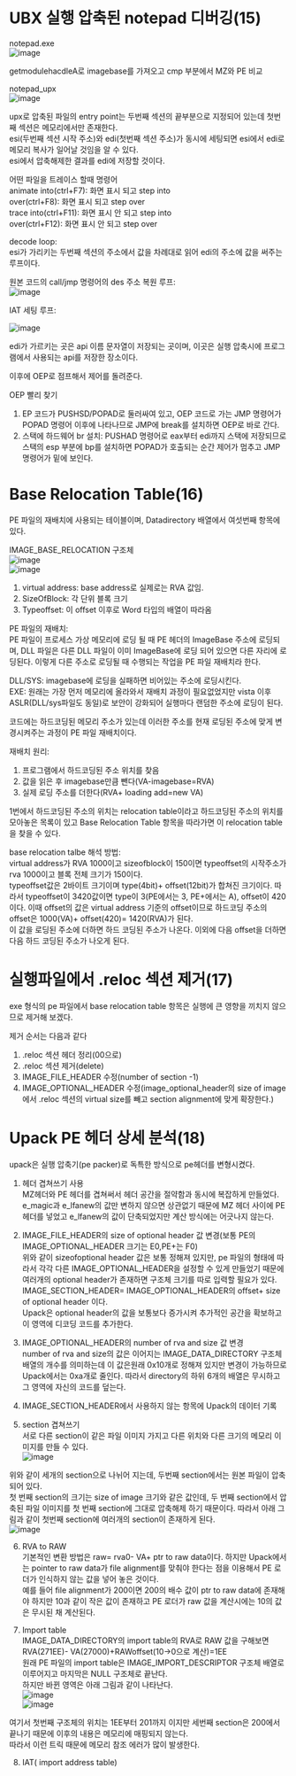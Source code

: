 # UBX 실행 압축된 notepad 디버깅(15)  

notepad.exe  
![image](https://user-images.githubusercontent.com/65746019/118147006-1e11e180-b44a-11eb-8af5-3dad8481fa85.png)  

getmodulehacdleA로 imagebase를 가져오고 cmp 부분에서 MZ와 PE 비교  

notepad_upx  
![image](https://user-images.githubusercontent.com/65746019/118147431-85c82c80-b44a-11eb-9358-b087e7e3dabb.png)  

upx로 압축된 파일의 entry point는 두번째 섹션의 끝부분으로 지정되어 있는데 첫번째 섹션은 메모리에서만 존재한다.  
esi(두번째 섹션 시작 주소)와 edi(첫번째 섹션 주소)가 동시에 세팅되면 esi에서 edi로 메모리 복사가 일어날 것임을 알 수 있다.  
esi에서 압축해제한 결과를 edi에 저장할 것이다.  

어떤 파일을 트레이스 할때 명령어  
animate into(ctrl+F7): 화면 표시 되고 step into  
        over(ctrl+F8): 화면 표시 되고 step over  
trace   into(ctrl+F11): 화면 표시 안 되고 step into  
        over(ctrl+F12): 화면 표시 안 되고 step over  

decode loop:  
esi가 가리키는 두번째 섹션의 주소에서 값을 차례대로 읽어 edi의 주소에 값을 써주는 루프이다.  

원본 코드의 call/jmp 명령어의 des 주소 복원 루프:  
![image](https://user-images.githubusercontent.com/65746019/118151488-a6928100-b44e-11eb-9c92-ea302b42ef4b.png)   

IAT 세팅 루프:  

![image](https://user-images.githubusercontent.com/65746019/118151643-cde94e00-b44e-11eb-9185-67ce2508f332.png)

edi가 가르키는 곳은 api 이름 문자열이 저장되는 곳이며, 이곳은 실행 압축시에 프로그램에서 사용되는 api를 저장한 장소이다.  

이후에 OEP로 점프해서 제어를 돌려준다.  

OEP 빨리 찾기  

1) EP 코드가 PUSHSD/POPAD로 둘러싸여 있고, OEP 코드로 가는 JMP 명령어가 POPAD 명령어 이후에 나타나므로 JMP에 break를 설치하면 OEP로 바로 간다.  
2) 스택에 하드웨어 br 설치: PUSHAD 명령어로 eax부터 edi까지 스택에 저장되므로 스택의 esp 부분에 bp를 설치하면 POPAD가 호출되는 순간 제어가 멈추고 JMP 명령어가 밑에 보인다.  



# Base Relocation Table(16)  
PE 파일의 재배치에 사용되는 테이블이며, Datadirectory 배열에서 여섯번째 항목에 있다.  

IMAGE_BASE_RELOCATION 구조체  
![image](https://user-images.githubusercontent.com/65746019/118156799-c0cf5d80-b454-11eb-807f-ca69ea34e9a6.png)  
![image](https://user-images.githubusercontent.com/65746019/118156823-c6c53e80-b454-11eb-843d-3e6b0b93e193.png)  

1) virtual address: base address로 실제로는 RVA 값임.  
2) SizeOfBlock: 각 단위 블록 크기  
3) Typeoffset: 이 offset 이후로 Word 타입의 배열이 따라옴  


PE 파일의 재배치:  
PE 파일이 프로세스 가상 메모리에 로딩 될 때 PE 헤더의 ImageBase 주소에 로딩되며, DLL 파일은 다른 DLL 파일이 이미 ImageBase에 로딩 되어 있으면 다른 자리에 로딩된다. 이렇게 다른 주소로 로딩될 때 수행되는 작업을 PE 파일 재배치라 한다.  

DLL/SYS: imagebase에 로딩을 실패하면 비어있는 주소에 로딩시킨다.  
EXE: 원래는 가장 먼저 메모리에 올라와서 재배치 과정이 필요없었지만 vista 이후 ASLR(DLL/sys파일도 동일)로 보안이 강화되어 실행마다 랜덤한 주소에 로딩이 된다.  

코드에는 하드코딩된 메모리 주소가 있는데 이러한 주소를 현재 로딩된 주소에 맞게 변경시켜주는 과정이 PE 파일 재배치이다.  

재배치 원리:  
1) 프로그램에서 하드코딩된 주소 위치를 찾음  
2) 값을 읽은 후 imagebase만큼 뺀다(VA-imagebase=RVA)  
3) 실제 로딩 주소를 더한다(RVA+ loading add=new VA)  

1번에서 하드코딩된 주소의 위치는 relocation table이라고 하드코딩된 주소의 위치를 모아놓은 목록이 있고 Base Relocation Table 항목을 따라가면 이 relocation table을 찾을 수 있다.  

base relocation talbe 해석 방법:  
virtual address가 RVA 1000이고 sizeofblock이 150이면 typeoffset의 시작주소가 rva 1000이고 블록 전체 크기가 150이다.  
typeoffset값은 2바이트 크기이며 type(4bit)+ offset(12bit)가 합쳐진 크기이다. 따라서 typeoffset이 3420값이면 type이 3(PE에서는 3, PE+에서는 A), offset이 420이다. 이때 offset의 값은 virtual address 기준의 offset이므로 하드코딩 주소의 offset은 1000(VA)+ offset(420)= 1420(RVA)가 된다.  
이 값을 로딩된 주소에 더하면 하드 코딩된 주소가 나온다. 이외에 다음 offset을 더하면 다음 하드 코딩된 주소가 나오게 된다.  



# 실행파일에서 .reloc 섹션 제거(17)  
exe 형식의 pe 파일에서 base relocation table 항목은 실행에 큰 영향을 끼치지 않으므로 제거해 보겠다.  

제거 순서는 다음과 같다  
1) .reloc 섹션 헤더 정리(00으로)  
2) .reloc 섹션 제거(delete)  
3) IMAGE_FILE_HEADER 수정(number of section -1)  
4) IMAGE_OPTIONAL_HEADER 수정(image_optional_header의 size of image에서 .reloc 섹션의 virtual size를 빼고 section alignment에 맞게 확장한다.)  



# Upack PE 헤더 상세 분석(18)  
upack은 실행 압축기(pe packer)로 독특한 방식으로 pe헤더를 변형시켰다.  

1) 헤더 겹쳐쓰기 사용  
MZ헤더와 PE 헤더를 겹쳐써서 헤더 공간을 절약함과 동시에 복잡하게 만들었다. e_magic과 e_lfanew의 값만 변하지 않으면 상관없기 때문에 MZ 헤더 사이에 PE 헤더를 넣었고 e_lfanew의 값이 단축되었지만 계산 방식에는 어긋나지 않는다.  

2) IMAGE_FILE_HEADER의 size of optional header 값 변경(보통 PE의 IMAGE_OPTIONAL_HEADER 크기는 E0,PE+는 F0)  
위와 같이 sizeofoptional header 값은 보통 정해져 있지만, pe 파일의 형태에 따라서 각각 다른 IMAGE_OPTIONAL_HEADER을 설정할 수 있게 만들었기 때문에 여러개의 optional header가 존재하면 구조체 크기를 따로 입력할 필요가 있다.  
IMAGE_SECTION_HEADER= IMAGE_OPTIONAL_HEADER의 offset+ size of optional header 이다.  
Upack은 optional header의 값을 보통보다 증가시켜 추가적인 공간을 확보하고 이 영역에 디코딩 코드를 추가한다.  

3) IMAGE_OPTIONAL_HEADER의 number of rva and size 값 변경  
number of rva and size의 값은 이어지는 IMAGE_DATA_DIRECTORY 구조체 배열의 개수를 의미하는데 이 값은원래 0x10개로 정해져 있지만 변경이 가능하므로 Upack에서는 0xa개로 줄인다. 따라서 directory의 하위 6개의 배열은 무시하고 그 영역에 자신의 코드를 덮는다.  

4) IMAGE_SECTION_HEADER에서 사용하지 않는 항목에 Upack의 데이터 기록  

5) section 겹쳐쓰기  
서로 다른 section이 같은 파일 이미지 가지고 다른 위치와 다른 크기의 메모리 이미지를 만들 수 있다.  
![image](https://user-images.githubusercontent.com/65746019/118268853-e615a780-b4f8-11eb-8fa5-03e3da173f96.png)  

위와 같이 세개의 section으로 나뉘어 지는데, 두번째 section에서는 원본 파일이 압축되어 있다.  
첫 번째 section의 크기는 size of image 크기와 같은 값인데, 두 번째 section에서 압축된 파일 이미지를 첫 번째 section에 그대로 압축해제 하기 때문이다. 따라서 아래 그림과 같이 첫번째 section에 여러개의 section이 존재하게 된다.  
![image](https://user-images.githubusercontent.com/65746019/118269070-355bd800-b4f9-11eb-9dd8-4de0cd49d11e.png)  

6) RVA to RAW  
기본적인 변환 방법은 raw= rva0- VA+ ptr to raw data이다. 하지만 Upack에서는 pointer to raw data가 file alignment를 맞춰야 한다는 점을 이용해서 PE 로더가 인식하지 않는 값을 넣어 놓은 것이다.  
예를 들어 file alignment가 200이면 200의 배수 값이 ptr to raw data에 존재해야 하지만 10과 같이 작은 값이 존재하고 PE 로더가 raw 값을 계산시에는 10의 값은 무시된 채 계산된다.  

7) Import table  
IMAGE_DATA_DIRECTORY의 import table의 RVA로 RAW 값을 구해보면  
RVA(271EE)- VA(27000)+RAWoffset(10->0으로 계산)=1EE  
원래 PE 파일의 import table은 IMAGE_IMPORT_DESCRIPTOR 구조체 배열로 이루어지고 마지막은 NULL 구조체로 끝난다.  
하지만 바뀐 영역은 아래 그림과 같이 나타난다.  
![image](https://user-images.githubusercontent.com/65746019/118272777-127ff280-b4fe-11eb-86b2-fc427a732951.png)  
![image](https://user-images.githubusercontent.com/65746019/118273174-9a65fc80-b4fe-11eb-994a-2889c12f606e.png)  

여기서 첫번째 구조체의 위치는 1EE부터 201까지 이지만 세번째 section은 200에서 끝나기 때문에 이후의 내용은 메모리에 매핑되지 않는다.  
따라서 이런 트릭 때문에 메모리 참조 에러가 많이 발생한다.  

8) IAT( import address table)  






